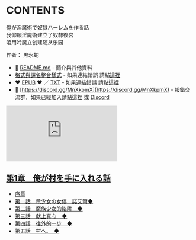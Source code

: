 # CONTENTS

俺が淫魔術で奴隷ハーレムを作る話  
我仰賴淫魔術建立了奴隸後宮  
咱用吟魔立创建随从乐园  

作者： 黒水蛇  



- :closed_book: [README.md](README.md) - 簡介與其他資料
- [格式與譯名整合樣式](https://github.com/bluelovers/node-novel/blob/master/lib/locales/%E4%BF%BA%E3%81%8C%E6%B7%AB%E9%AD%94%E8%A1%93%E3%81%A7%E5%A5%B4%E9%9A%B7%E3%83%8F%E3%83%BC%E3%83%AC%E3%83%A0%E3%82%92%E4%BD%9C%E3%82%8B%E8%A9%B1.ts) - 如果連結錯誤 請點[這裡](https://github.com/bluelovers/node-novel/blob/master/lib/locales/)
-  :heart: [EPUB](https://gitlab.com/demonovel/epub-txt/blob/master/h/%E6%88%91%E4%BB%B0%E8%B3%B4%E6%B7%AB%E9%AD%94%E8%A1%93%E5%BB%BA%E7%AB%8B%E4%BA%86%E5%A5%B4%E9%9A%B8%E5%BE%8C%E5%AE%AE.epub) :heart:  ／ [TXT](https://gitlab.com/demonovel/epub-txt/blob/master/h/out/%E6%88%91%E4%BB%B0%E8%B3%B4%E6%B7%AB%E9%AD%94%E8%A1%93%E5%BB%BA%E7%AB%8B%E4%BA%86%E5%A5%B4%E9%9A%B8%E5%BE%8C%E5%AE%AE.out.txt) - 如果連結錯誤 請點[這裡](https://gitlab.com/demonovel/epub-txt/blob/master/h/)
- :mega: [https://discord.gg/MnXkpmX](https://discord.gg/MnXkpmX) - 報錯交流群，如果已經加入請點[這裡](https://discordapp.com/channels/467794087769014273/467794088285175809) 或 [Discord](https://discordapp.com/channels/@me)


![導航目錄](https://chart.apis.google.com/chart?cht=qr&chs=150x150&chl=https://gitlab.com/novel-group/txt-source/blob/master/h/俺が淫魔術で奴隷ハーレムを作る話/導航目錄.md "導航目錄")




## [第1章　俺が村を手に入れる話](00000_%E7%AC%AC1%E7%AB%A0%E3%80%80%E4%BF%BA%E3%81%8C%E6%9D%91%E3%82%92%E6%89%8B%E3%81%AB%E5%85%A5%E3%82%8C%E3%82%8B%E8%A9%B1)

- [序章](00000_%E7%AC%AC1%E7%AB%A0%E3%80%80%E4%BF%BA%E3%81%8C%E6%9D%91%E3%82%92%E6%89%8B%E3%81%AB%E5%85%A5%E3%82%8C%E3%82%8B%E8%A9%B1/00010_%E5%BA%8F%E7%AB%A0.txt)
- [第一話　竜少女の女僕　諾艾爾◆](00000_%E7%AC%AC1%E7%AB%A0%E3%80%80%E4%BF%BA%E3%81%8C%E6%9D%91%E3%82%92%E6%89%8B%E3%81%AB%E5%85%A5%E3%82%8C%E3%82%8B%E8%A9%B1/00020_%E7%AC%AC%E4%B8%80%E8%A9%B1%E3%80%80%E7%AB%9C%E5%B0%91%E5%A5%B3%E3%81%AE%E5%A5%B3%E5%83%95%E3%80%80%E8%AB%BE%E8%89%BE%E7%88%BE%E2%97%86.txt)
- [第二話　魔族少女的陷阱　◆](00000_%E7%AC%AC1%E7%AB%A0%E3%80%80%E4%BF%BA%E3%81%8C%E6%9D%91%E3%82%92%E6%89%8B%E3%81%AB%E5%85%A5%E3%82%8C%E3%82%8B%E8%A9%B1/00030_%E7%AC%AC%E4%BA%8C%E8%A9%B1%E3%80%80%E9%AD%94%E6%97%8F%E5%B0%91%E5%A5%B3%E7%9A%84%E9%99%B7%E9%98%B1%E3%80%80%E2%97%86.txt)
- [第三話　獻上真心　◆](00000_%E7%AC%AC1%E7%AB%A0%E3%80%80%E4%BF%BA%E3%81%8C%E6%9D%91%E3%82%92%E6%89%8B%E3%81%AB%E5%85%A5%E3%82%8C%E3%82%8B%E8%A9%B1/00040_%E7%AC%AC%E4%B8%89%E8%A9%B1%E3%80%80%E7%8D%BB%E4%B8%8A%E7%9C%9F%E5%BF%83%E3%80%80%E2%97%86.txt)
- [第四話　往外的一步　◆](00000_%E7%AC%AC1%E7%AB%A0%E3%80%80%E4%BF%BA%E3%81%8C%E6%9D%91%E3%82%92%E6%89%8B%E3%81%AB%E5%85%A5%E3%82%8C%E3%82%8B%E8%A9%B1/00050_%E7%AC%AC%E5%9B%9B%E8%A9%B1%E3%80%80%E5%BE%80%E5%A4%96%E7%9A%84%E4%B8%80%E6%AD%A5%E3%80%80%E2%97%86.txt)
- [第五話　村へ。　◆](00000_%E7%AC%AC1%E7%AB%A0%E3%80%80%E4%BF%BA%E3%81%8C%E6%9D%91%E3%82%92%E6%89%8B%E3%81%AB%E5%85%A5%E3%82%8C%E3%82%8B%E8%A9%B1/00060_%E7%AC%AC%E4%BA%94%E8%A9%B1%E3%80%80%E6%9D%91%E3%81%B8%E3%80%82%E3%80%80%E2%97%86.txt)

